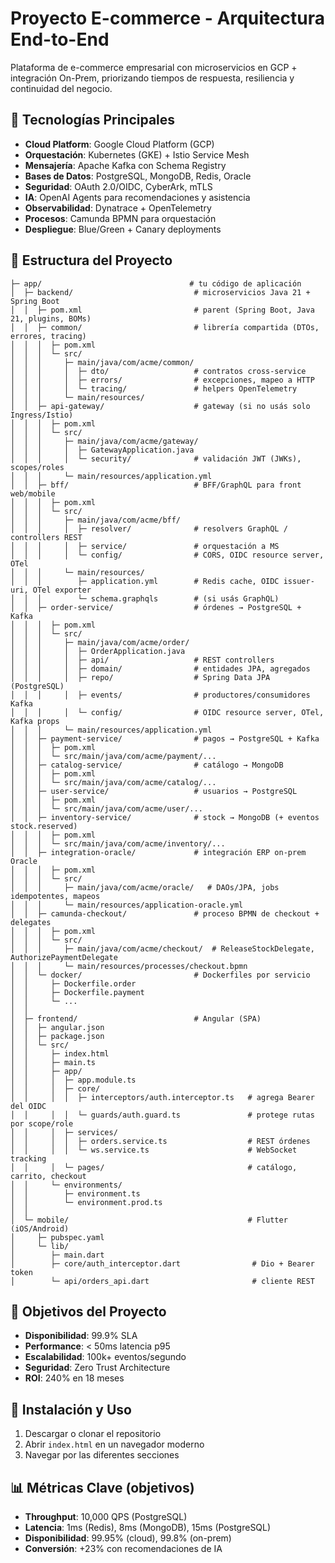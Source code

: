 # Proyecto E-commerce - Arquitectura End-to-End

Plataforma de e-commerce empresarial con microservicios en GCP + integración On-Prem, priorizando tiempos de respuesta, resiliencia y continuidad del negocio.

## 🚀 Tecnologías Principales

- **Cloud Platform**: Google Cloud Platform (GCP)
- **Orquestación**: Kubernetes (GKE) + Istio Service Mesh
- **Mensajería**: Apache Kafka con Schema Registry
- **Bases de Datos**: PostgreSQL, MongoDB, Redis, Oracle
- **Seguridad**: OAuth 2.0/OIDC, CyberArk, mTLS
- **IA**: OpenAI Agents para recomendaciones y asistencia
- **Observabilidad**: Dynatrace + OpenTelemetry
- **Procesos**: Camunda BPMN para orquestación
- **Despliegue**: Blue/Green + Canary deployments

## 📁 Estructura del Proyecto
```
├─ app/                                 # tu código de aplicación
│  ├─ backend/                           # microservicios Java 21 + Spring Boot
│  │  ├─ pom.xml                         # parent (Spring Boot, Java 21, plugins, BOMs)
│  │  ├─ common/                         # librería compartida (DTOs, errores, tracing)
│  │  │  ├─ pom.xml
│  │  │  └─ src/
│  │  │     ├─ main/java/com/acme/common/
│  │  │     │  ├─ dto/                   # contratos cross-service
│  │  │     │  ├─ errors/                # excepciones, mapeo a HTTP
│  │  │     │  └─ tracing/               # helpers OpenTelemetry
│  │  │     └─ main/resources/
│  │  ├─ api-gateway/                    # gateway (si no usás solo Ingress/Istio)
│  │  │  ├─ pom.xml
│  │  │  └─ src/
│  │  │     ├─ main/java/com/acme/gateway/
│  │  │     │  ├─ GatewayApplication.java
│  │  │     │  └─ security/              # validación JWT (JWKs), scopes/roles
│  │  │     └─ main/resources/application.yml
│  │  ├─ bff/                            # BFF/GraphQL para front web/mobile
│  │  │  ├─ pom.xml
│  │  │  └─ src/
│  │  │     ├─ main/java/com/acme/bff/
│  │  │     │  ├─ resolver/              # resolvers GraphQL / controllers REST
│  │  │     │  ├─ service/               # orquestación a MS
│  │  │     │  └─ config/                # CORS, OIDC resource server, OTel
│  │  │     └─ main/resources/
│  │  │        ├─ application.yml        # Redis cache, OIDC issuer-uri, OTel exporter
│  │  │        └─ schema.graphqls        # (si usás GraphQL)
│  │  ├─ order-service/                  # órdenes → PostgreSQL + Kafka
│  │  │  ├─ pom.xml
│  │  │  └─ src/
│  │  │     ├─ main/java/com/acme/order/
│  │  │     │  ├─ OrderApplication.java
│  │  │     │  ├─ api/                   # REST controllers
│  │  │     │  ├─ domain/                # entidades JPA, agregados
│  │  │     │  ├─ repo/                  # Spring Data JPA (PostgreSQL)
│  │  │     │  ├─ events/                # productores/consumidores Kafka
│  │  │     │  └─ config/                # OIDC resource server, OTel, Kafka props
│  │  │     └─ main/resources/application.yml
│  │  ├─ payment-service/                # pagos → PostgreSQL + Kafka
│  │  │  ├─ pom.xml
│  │  │  └─ src/main/java/com/acme/payment/...
│  │  ├─ catalog-service/                # catálogo → MongoDB
│  │  │  ├─ pom.xml
│  │  │  └─ src/main/java/com/acme/catalog/...
│  │  ├─ user-service/                   # usuarios → PostgreSQL
│  │  │  ├─ pom.xml
│  │  │  └─ src/main/java/com/acme/user/...
│  │  ├─ inventory-service/              # stock → MongoDB (+ eventos stock.reserved)
│  │  │  ├─ pom.xml
│  │  │  └─ src/main/java/com/acme/inventory/...
│  │  ├─ integration-oracle/             # integración ERP on-prem Oracle
│  │  │  ├─ pom.xml
│  │  │  └─ src/
│  │  │     ├─ main/java/com/acme/oracle/   # DAOs/JPA, jobs idempotentes, mapeos
│  │  │     └─ main/resources/application-oracle.yml
│  │  ├─ camunda-checkout/               # proceso BPMN de checkout + delegates
│  │  │  ├─ pom.xml
│  │  │  └─ src/
│  │  │     ├─ main/java/com/acme/checkout/  # ReleaseStockDelegate, AuthorizePaymentDelegate
│  │  │     └─ main/resources/processes/checkout.bpmn
│  │  └─ docker/                         # Dockerfiles por servicio
│  │     ├─ Dockerfile.order
│  │     ├─ Dockerfile.payment
│  │     └─ ...
│  │
│  ├─ frontend/                          # Angular (SPA)
│  │  ├─ angular.json
│  │  ├─ package.json
│  │  └─ src/
│  │     ├─ index.html
│  │     ├─ main.ts
│  │     ├─ app/
│  │     │  ├─ app.module.ts
│  │     │  ├─ core/
│  │     │  │  ├─ interceptors/auth.interceptor.ts   # agrega Bearer del OIDC
│  │     │  │  └─ guards/auth.guard.ts               # protege rutas por scope/role
│  │     │  ├─ services/
│  │     │  │  ├─ orders.service.ts                  # REST órdenes
│  │     │  │  └─ ws.service.ts                      # WebSocket tracking
│  │     │  └─ pages/                                # catálogo, carrito, checkout
│  │     └─ environments/
│  │        ├─ environment.ts
│  │        └─ environment.prod.ts
│  │
│  └─ mobile/                                        # Flutter (iOS/Android)
│     ├─ pubspec.yaml
│     └─ lib/
│        ├─ main.dart
│        ├─ core/auth_interceptor.dart                # Dio + Bearer token
│        └─ api/orders_api.dart                       # cliente REST

```
## 🎯 Objetivos del Proyecto
- **Disponibilidad**: 99.9% SLA
- **Performance**: < 50ms latencia p95
- **Escalabilidad**: 100k+ eventos/segundo
- **Seguridad**: Zero Trust Architecture
- **ROI**: 240% en 18 meses

## 🔧 Instalación y Uso
1. Descargar o clonar el repositorio
2. Abrir `index.html` en un navegador moderno
3. Navegar por las diferentes secciones

## 📊 Métricas Clave (objetivos)
- **Throughput**: 10,000 QPS (PostgreSQL)
- **Latencia**: 1ms (Redis), 8ms (MongoDB), 15ms (PostgreSQL)
- **Disponibilidad**: 99.95% (cloud), 99.8% (on-prem)
- **Conversión**: +23% con recomendaciones de IA
